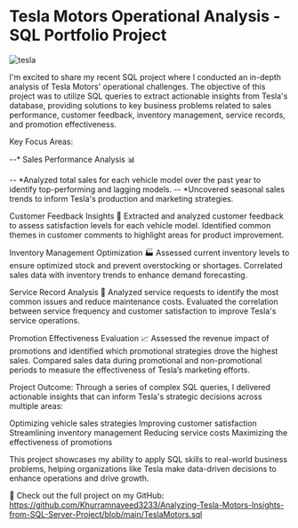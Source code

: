 # Tesla Motors Operational Analysis - SQL Portfolio Project

![tesla](https://github.com/user-attachments/assets/ba159cda-168d-47af-a3b7-bbb433ea7f35)

I'm excited to share my recent SQL project where I conducted an in-depth analysis of Tesla Motors' operational challenges. The objective of this project was to utilize SQL queries to extract actionable insights from Tesla's database, providing solutions to key business problems related to sales performance, customer feedback, inventory management, service records, and promotion effectiveness.

Key Focus Areas:

  --* Sales Performance Analysis 📊

   -- *Analyzed total sales for each vehicle model over the past year to identify top-performing and lagging models.
   -- *Uncovered seasonal sales trends to inform Tesla's production and marketing strategies.

Customer Feedback Insights 💬
Extracted and analyzed customer feedback to assess satisfaction levels for each vehicle model.
Identified common themes in customer comments to highlight areas for product improvement.

Inventory Management Optimization 🏭
Assessed current inventory levels to ensure optimized stock and prevent overstocking or shortages.
Correlated sales data with inventory trends to enhance demand forecasting.

Service Record Analysis 🔧
Analyzed service requests to identify the most common issues and reduce maintenance costs.
Evaluated the correlation between service frequency and customer satisfaction to improve Tesla's service operations.

Promotion Effectiveness Evaluation 📈
Assessed the revenue impact of promotions and identified which promotional strategies drove the highest sales.
Compared sales data during promotional and non-promotional periods to measure the effectiveness of Tesla’s marketing efforts.

Project Outcome:
Through a series of complex SQL queries, I delivered actionable insights that can inform Tesla's strategic decisions across multiple areas:

Optimizing vehicle sales strategies
Improving customer satisfaction
Streamlining inventory management
Reducing service costs
Maximizing the effectiveness of promotions

This project showcases my ability to apply SQL skills to real-world business problems, helping organizations like Tesla make data-driven decisions to enhance operations and drive growth.

🔗 Check out the full project on my GitHub: 
https://github.com/Khurramnaveed3233/Analyzing-Tesla-Motors-Insights-from-SQL-Server-Project/blob/main/TeslaMotors.sql
